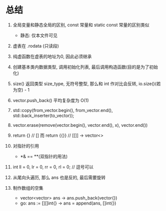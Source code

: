 # 总结

1. 全局变量和静态全局的区别, const 常量和 static const 常量的区别类似
    - 静态: 仅本文件可见

2. 虚表在 .rodata (只读段)

3. 纯虚函数在虚表的地址为0, 因此必须继承

4. 创建基本类内数据类型, 调用初始化列表, 最后调用构造函数(目的是为了初始化)

5. size() 返回类型 size_type, 无符号整型, 那么和 int 作对比会反转, io.size()(若为空) - 1

6. vector.push_back() 平均复杂度为 O(1)

7. std::copy(from_vector.begin(), from_vector.end(), std::back_inserter(to_vector));

8. vector.erase(remove(vector.begin(), vector.end(), x), vector.end())

9. return {} // [] 而 return {{}} // [[]] -> vector<>

10. 对指针的引用
    - *& == **(双指针的用法)

11. int ll = 0, lr = 0, rr = 0, rl = 0; // 逗号可以

12. 从尾向头遍历, 那么 ans 也是反的, 最后需要旋转

13. 制作数组的空集
    - vector<vector<int>> ans -> ans.push_back(vector<int>{})
    - go: ans := [][]int{} -> ans = append(ans, []int{}) 